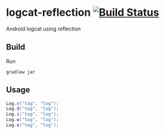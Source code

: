 # logcat-reflection [![Build Status](https://travis-ci.org/zulhilmizainuddin/logcat-reflection.svg?branch=master)](https://travis-ci.org/zulhilmizainuddin/logcat-reflection)
Android logcat using reflection

## Build
Run

    gradlew jar
    
## Usage

```java
Log.v("tag", "log");
Log.d("tag", "log");
Log.i("tag", "log");
Log.w("tag", "log");
Log.e("tag", "log");
```
